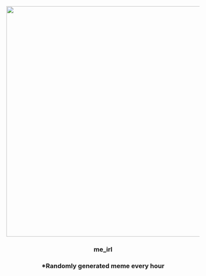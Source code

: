 <p align="center">
        <img src="https://i.redd.it/8y1l4su7yqo91.png" width="600" height="600">
        </p>
        <h3 align="center">me_irl</h3>
        <h3 align="center">*Randomly generated meme every hour</h3>
    